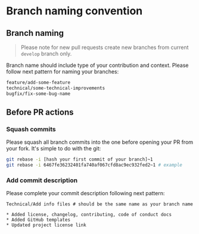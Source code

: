 # Branch naming convention

## Branch naming

> Please note for new pull requests create new branches from current `develop` branch only.

Branch name should include type of your contribution and context. Please follow next pattern for naming your branches:

```bash
feature/add-some-feature
technical/some-technical-improvements
bugfix/fix-some-bug-name
```

## Before PR actions

### Squash commits

Please squash all branch commits into the one before opening your PR from your fork. It's simple to do with the git:

```bash
git rebase -i [hash your first commit of your branch]~1
git rebase -i 6467fe36232401fa740af067cfd8ac9ec932fed2~1 # example
```

### Add commit description

Please complete your commit description following next pattern:

```
Technical/Add info files # should be the same name as your branch name

* Added license, changelog, contributing, code of conduct docs
* Added GitHub templates
* Updated project license link
```
